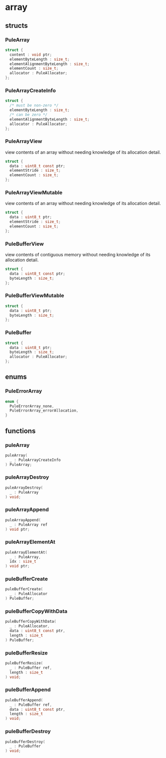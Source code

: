 # array

## structs
### PuleArray
```c
struct {
  content : void ptr;
  elementByteLength : size_t;
  elementAlignmentByteLength : size_t;
  elementCount : size_t;
  allocator : PuleAllocator;
};
```
### PuleArrayCreateInfo
```c
struct {
  /* must be non-zero */
  elementByteLength : size_t;
  /* can be zero */
  elementAlignmentByteLength : size_t;
  allocator : PuleAllocator;
};
```
### PuleArrayView
view contents of an array without needing knowledge of its allocation
    detail.
```c
struct {
  data : uint8_t const ptr;
  elementStride : size_t;
  elementCount : size_t;
};
```
### PuleArrayViewMutable
view contents of an array without needing knowledge of its allocation
    detail.
```c
struct {
  data : uint8_t ptr;
  elementStride : size_t;
  elementCount : size_t;
};
```
### PuleBufferView
view contents of contiguous memory without needing knowledge of its
    allocation detail.
```c
struct {
  data : uint8_t const ptr;
  byteLength : size_t;
};
```
### PuleBufferViewMutable
```c
struct {
  data : uint8_t ptr;
  byteLength : size_t;
};
```
### PuleBuffer
```c
struct {
  data : uint8_t ptr;
  byteLength : size_t;
  allocator : PuleAllocator;
};
```

## enums
### PuleErrorArray
```c
enum {
  PuleErrorArray_none,
  PuleErrorArray_errorAllocation,
}
```

## functions
### puleArray
```c
puleArray(
  _ : PuleArrayCreateInfo
) PuleArray;
```
### puleArrayDestroy
```c
puleArrayDestroy(
  _ : PuleArray
) void;
```
### puleArrayAppend
```c
puleArrayAppend(
  _ : PuleArray ref
) void ptr;
```
### puleArrayElementAt
```c
puleArrayElementAt(
  _ : PuleArray,
  idx : size_t
) void ptr;
```
### puleBufferCreate
```c
puleBufferCreate(
  _ : PuleAllocator
) PuleBuffer;
```
### puleBufferCopyWithData
```c
puleBufferCopyWithData(
  _ : PuleAllocator,
  data : uint8_t const ptr,
  length : size_t
) PuleBuffer;
```
### puleBufferResize
```c
puleBufferResize(
  _ : PuleBuffer ref,
  length : size_t
) void;
```
### puleBufferAppend
```c
puleBufferAppend(
  _ : PuleBuffer ref,
  data : uint8_t const ptr,
  length : size_t
) void;
```
### puleBufferDestroy
```c
puleBufferDestroy(
  _ : PuleBuffer
) void;
```
